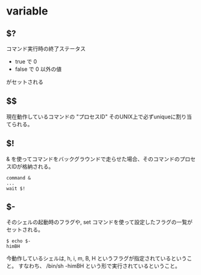 variable
========

## $?

コマンド実行時の終了ステータス

* true で 0
* false で 0 以外の値

がセットされる


## $$

現在動作しているコマンドの "プロセスID"
そのUNIX上で必ずuniqueに割り当てられる。


## $!

& を使ってコマンドをバックグラウンドで走らせた場合、そのコマンドのプロセスIDが格納される。

```
command &
...
wait $!
```


## $-

そのシェルの起動時のフラグや, set コマンドを使って設定したフラグの一覧がセットされる。

```
$ echo $-
himBH
```

今動作しているシェルは, h, i, m, B, H というフラグが指定されているということ。
すなわち、 /bin/sh -himBH という形で実行されているということ。


